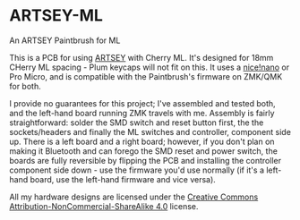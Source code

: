 # ARTSEY-ML
An ARTSEY Paintbrush for ML

This is a PCB for using [ARTSEY](https://artsey.io) with Cherry ML. It's designed for 18mm CHerry ML spacing - Plum keycaps will not fit on this.
It uses a [nice!nano](https://nicekeyboards.com/nice-nano) or Pro Micro, and is compatible with the Paintbrush's firmware on ZMK/QMK for both.

I provide no guarantees for this project; I've assembled and tested both, and the left-hand board running ZMK travels with me. Assembly is fairly straightforward: solder the SMD switch and reset button first, the the sockets/headers and finally the ML switches and controller, component side up. There is a left board and a right board; however, if you don't plan on making it Bluetooth and can forego the SMD reset and power switch, the boards are fully reversible by flipping the PCB and installing the controller component side down - use the firmware you'd use normally (if it's a left-hand board, use the left-hand firmware and vice versa).

All my hardware designs are licensed under the [Creative Commons
Attribution-NonCommercial-ShareAlike 4.0](https://creativecommons.org/licenses/by-nc-sa/4.0/)
license. 
